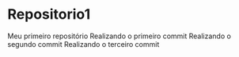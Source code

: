 # Repositorio1
Meu primeiro repositório
Realizando o primeiro commit
Realizando o segundo commit
Realizando o terceiro commit
